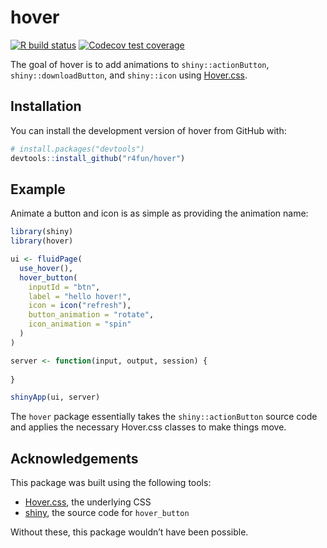 
<!-- README.md is generated from README.Rmd. Please edit that file -->

# hover

<!-- badges: start -->

[![R build
status](https://github.com/tyluRp/hover/workflows/R-CMD-check/badge.svg)](https://github.com/tyluRp/hover/actions)
[![Codecov test
coverage](https://codecov.io/gh/tyluRp/hover/branch/master/graph/badge.svg)](https://codecov.io/gh/tyluRp/hover?branch=master)
<!-- badges: end -->

The goal of hover is to add animations to `shiny::actionButton`,
`shiny::downloadButton`, and `shiny::icon` using
[Hover.css](https://github.com/IanLunn/Hover).

## Installation

You can install the development version of hover from GitHub with:

``` r
# install.packages("devtools")
devtools::install_github("r4fun/hover")
```

## Example

Animate a button and icon is as simple as providing the animation name:

``` r
library(shiny)
library(hover)

ui <- fluidPage(
  use_hover(),
  hover_button(
    inputId = "btn",
    label = "hello hover!",
    icon = icon("refresh"), 
    button_animation = "rotate", 
    icon_animation = "spin"
  ) 
)

server <- function(input, output, session) {
  
}

shinyApp(ui, server)
```

The `hover` package essentially takes the `shiny::actionButton` source
code and applies the necessary Hover.css classes to make things move.

## Acknowledgements

This package was built using the following tools:

  - [Hover.css](https://github.com/IanLunn/Hover), the underlying CSS
  - [shiny](https://github.com/rstudio/shiny), the source code for
    `hover_button`

Without these, this package wouldn’t have been possible.
